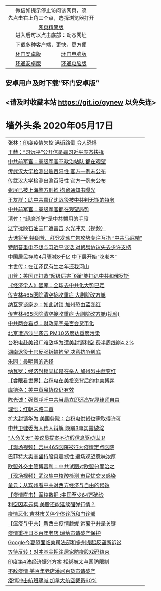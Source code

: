 <table>  
  <tr>
    <td colspan="2" align="center">微信如提示停止访问该网页，须<br/>先点击右上角三个点，选择浏览器打开</td>
  <tr>
  <tr>
    <td colspan="2" align="center"><a href="https://gitcdn.xyz/cdn/otiny/up/master/show005.htm">网页精简版</a><br/>进入后可以点击底部：动态网址</td>
  </tr>
  <tr>
    <td colspan="2" align="center">下载多种客户端，更快，更方便</td>
  <tr>
  <tr>
    <td align="center"><a href="https://cdn.jsdelivr.net/gh/opipe/up/oGatea.apk">环门安卓版</a></td>
    <td align="center"><a href="https://cdn.jsdelivr.net/gh/opipe/up/oGate.zip">环门电脑版</a></td>
  </tr>
  <tr>
    <td align="center"><a href="https://cdn.jsdelivr.net/gh/opipe/up/oPipe.apk">环通安卓版</a></td>
    <td align="center"><a href="https://raw.githubusercontent.com/opipe/up/master/oPipe.zip">环通电脑版</a></td>
  </tr>
</table>

## 安卓用户及时下载“环门安卓版”
## <请及时收藏本站 https://git.io/gynew 以免失连> </a>
# 墙外头条 2020年05月17日</a>


<table>

<tr><td colspan="2" align="left"><a href="https://user.xgttd.press/?name=c1171803&key=zquqqokxqdzafbdg&from=gy">张林：印度疫情失控 满街路倒 令人恐惧</a></td></tr>
<tr><td colspan="2" align="left"><a href="https://user.xgttd.press/?name=c1171839&key=zquqqokxqdzafbdg&from=gy">王赫：“习远平”公开信是逼习近平表态抉择</a></td></tr>
<tr><td colspan="2" align="left"><a href="https://user.xgttd.press/?name=c1171832&key=zquqqokxqdzafbdg&from=gy">中共前军官：高级军官不政治站队 都在观望</a></td></tr>
<tr><td colspan="2" align="left"><a href="https://user.xgttd.press/?name=c1171802&key=zquqqokxqdzafbdg&from=gy">传武汉大学检测出逾百阳性 官方一例未公布</a></td></tr>
<tr><td colspan="2" align="left"><a href="https://user.xgttd.press/?name=c1171835&key=zquqqokxqdzafbdg&from=gy">传武汉大学检测出逾百阳性 官方一例未公布</a></td></tr>
<tr><td colspan="2" align="left"><a href="https://user.xgttd.press/?name=c1171838&key=zquqqokxqdzafbdg&from=gy">张展已被上海警方刑拘 拘留通知书曝光</a></td></tr>
<tr><td colspan="2" align="left"><a href="https://user.xgttd.press/?name=c1171826&key=zquqqokxqdzafbdg&from=gy">王友群：助中共赢辽沈战役被中共判无期的特务</a></td></tr>
<tr><td colspan="2" align="left"><a href="https://user.xgttd.press/?name=c1171825&key=zquqqokxqdzafbdg&from=gy">中共前军官：高级军官都在观望局势</a></td></tr>
<tr><td colspan="2" align="left"><a href="https://user.xgttd.press/?name=c1171807&key=zquqqokxqdzafbdg&from=gy">清竹：“卸磨杀驴”是中共惯用的手段</a></td></tr>
<tr><td colspan="2" align="left"><a href="https://user.xgttd.press/?name=c1171837&key=zquqqokxqdzafbdg&from=gy">辽宁抚顺石油三厂遭雷击  火光冲天（视频）</a></td></tr>
<tr><td colspan="2" align="left"><a href="https://user.xgttd.press/?name=c1171822&key=zquqqokxqdzafbdg&from=gy">大选将至 特朗普、拜登发动广告攻势专注互指 “中共马屁精”</a></td></tr>
<tr><td colspan="2" align="left"><a href="https://user.xgttd.press/?name=c1171820&key=zquqqokxqdzafbdg&from=gy">特朗普重申不想与习近平谈话 对贸易协议失去少许支持</a></td></tr>
<tr><td colspan="2" align="left"><a href="https://user.xgttd.press/?name=c1171840&key=zquqqokxqdzafbdg&from=gy">中国居民存款4月骤减8千亿 中下层开始“吃老本”</a></td></tr>
<tr><td colspan="2" align="left"><a href="https://user.xgttd.press/?name=c1171841&key=zquqqokxqdzafbdg&from=gy">卞世传：在江泽民有生之年还我河山</a></td></tr>
<tr><td colspan="2" align="left"><a href="https://user.xgttd.press/?name=c1171818&key=zquqqokxqdzafbdg&from=gy">川普：美国正打造“超级厉害飞弹”能打趴中共和俄罗斯</a></td></tr>
<tr><td colspan="2" align="left"><a href="https://user.xgttd.press/?name=c1171834&key=zquqqokxqdzafbdg&from=gy">《经济学人》智库：全球去中共化大势已定</a></td></tr>
<tr><td colspan="2" align="left"><a href="https://user.xgttd.press/?name=c1171836&key=zquqqokxqdzafbdg&from=gy">传吉林465医院清空接收重症 大剧院改方舱</a></td></tr>
<tr><td colspan="2" align="left"><a href="https://user.xgttd.press/?name=c1171801&key=zquqqokxqdzafbdg&from=gy">纳瓦罗谈家乡：如此封锁 加州恐由蓝变红</a></td></tr>
<tr><td colspan="2" align="left"><a href="https://user.xgttd.press/?name=c1171811&key=zquqqokxqdzafbdg&from=gy">传吉林465医院清空接收重症 大剧院改方舱(视频)</a></td></tr>
<tr><td colspan="2" align="left"><a href="https://user.xgttd.press/?name=c1171833&key=zquqqokxqdzafbdg&from=gy">中共两会看点：财政赤字是否会货币化</a></td></tr>
<tr><td colspan="2" align="left"><a href="https://user.xgttd.press/?name=c1171830&key=zquqqokxqdzafbdg&from=gy">北京遭遇沙尘袭击 PM10浓度达重度污染</a></td></tr>
<tr><td colspan="2" align="left"><a href="https://user.xgttd.press/?name=c1171812&key=zquqqokxqdzafbdg&from=gy">台积电赴美设厂难敌华为遭美封锁利空 费半周线崩4.2%</a></td></tr>
<tr><td colspan="2" align="left"><a href="https://user.xgttd.press/?name=c1171828&key=zquqqokxqdzafbdg&from=gy">湖南退役士官反强拆被拘留 决意抗争到底</a></td></tr>
<tr><td colspan="2" align="left"><a href="https://user.xgttd.press/?name=c1171856&key=zquqqokxqdzafbdg&from=gy">朱同：最明智的选择</a></td></tr>
<tr><td colspan="2" align="left"><a href="https://user.xgttd.press/?name=c1171827&key=zquqqokxqdzafbdg&from=gy">纳瓦罗：经济封锁同样是在杀人 加州恐由蓝变红</a></td></tr>
<tr><td colspan="2" align="left"><a href="https://user.xgttd.press/?name=c1171806&key=zquqqokxqdzafbdg&from=gy">【睿眼看世界】台积电在美投资背后的中美博弈</a></td></tr>
<tr><td colspan="2" align="left"><a href="https://user.xgttd.press/?name=c1171800&key=zquqqokxqdzafbdg&from=gy">库德洛：美中贸易协议仍有效</a></td></tr>
<tr><td colspan="2" align="left"><a href="https://user.xgttd.press/?name=c1171805&key=zquqqokxqdzafbdg&from=gy">陈光诚：强烈呼吁中共当局立即还高智晟律师自由</a></td></tr>
<tr><td colspan="2" align="left"><a href="https://user.xgttd.press/?name=c1171855&key=zquqqokxqdzafbdg&from=gy">理悟：红朝末路二首</a></td></tr>
<tr><td colspan="2" align="left"><a href="https://user.xgttd.press/?name=c1171829&key=zquqqokxqdzafbdg&from=gy">扩大封锁华为 美国务院：台积电供货也需取得许可</a></td></tr>
<tr><td colspan="2" align="left"><a href="https://user.xgttd.press/?name=c1171852&key=zquqqokxqdzafbdg&from=gy">中共卫健委为人传人辩解 隐瞒3事实露破绽</a></td></tr>
<tr><td colspan="2" align="left"><a href="https://user.xgttd.press/?name=c1171799&key=zquqqokxqdzafbdg&from=gy">“人命关天” 美议员提案不许假信息驱动世卫</a></td></tr>
<tr><td colspan="2" align="left"><a href="https://user.xgttd.press/?name=c1171853&key=zquqqokxqdzafbdg&from=gy">【现场视频】吉林465医院被征为疫情定点医院</a></td></tr>
<tr><td colspan="2" align="left"><a href="https://user.xgttd.press/?name=c1171814&key=zquqqokxqdzafbdg&from=gy">巴菲特大卖高盛持股具震撼性 退场观望意味浓厚</a></td></tr>
<tr><td colspan="2" align="left"><a href="https://user.xgttd.press/?name=c1171819&key=zquqqokxqdzafbdg&from=gy">欧盟外交主管博雷利：中共试图对欧盟分而治之</a></td></tr>
<tr><td colspan="2" align="left"><a href="https://user.xgttd.press/?name=c1171854&key=zquqqokxqdzafbdg&from=gy">【现场视频】武汉集中核酸检测 市民忧交叉感染</a></td></tr>
<tr><td colspan="2" align="left"><a href="https://user.xgttd.press/?name=c1171858&key=zquqqokxqdzafbdg&from=gy">童云：从宾州看中共对西方经济与自由的侵蚀</a></td></tr>
<tr><td colspan="2" align="left"><a href="https://user.xgttd.press/?name=c1171817&key=zquqqokxqdzafbdg&from=gy">【疫情直击】军校数据 :中国至少64万确诊</a></td></tr>
<tr><td colspan="2" align="left"><a href="https://user.xgttd.press/?name=c1171824&key=zquqqokxqdzafbdg&from=gy">利空因素云集 美股还能延续强弹行情？</a></td></tr>
<tr><td colspan="2" align="left"><a href="https://user.xgttd.press/?name=c1171831&key=zquqqokxqdzafbdg&from=gy">疫情恶化 吉林市关停个体诊所和门诊部</a></td></tr>
<tr><td colspan="2" align="left"><a href="https://user.xgttd.press/?name=c1171857&key=zquqqokxqdzafbdg&from=gy">【瘟疫与中共】新西兰疫情趋缓 远离中共是关键</a></td></tr>
<tr><td colspan="2" align="left"><a href="https://user.xgttd.press/?name=c1171815&key=zquqqokxqdzafbdg&from=gy">疫情重挫日本百年老店 瑞纳声请破产保护</a></td></tr>
<tr><td colspan="2" align="left"><a href="https://user.xgttd.press/?name=c1171823&key=zquqqokxqdzafbdg&from=gy">Google今夏恐面临美司法部和多州提起反垄断诉讼</a></td></tr>
<tr><td colspan="2" align="left"><a href="https://user.xgttd.press/?name=c1171821&key=zquqqokxqdzafbdg&from=gy">等待反转！对冲基金押注居家防疫股戏码结束</a></td></tr>
<tr><td colspan="2" align="left"><a href="https://user.xgttd.press/?name=c1171813&key=zquqqokxqdzafbdg&from=gy">印度第4波经济振兴方案 松绑航太与国防限制</a></td></tr>
<tr><td colspan="2" align="left"><a href="https://user.xgttd.press/?name=c1171808&key=zquqqokxqdzafbdg&from=gy">不敌疫情 美百年老店潘尼百货声请破产</a></td></tr>
<tr><td colspan="2" align="left"><a href="https://user.xgttd.press/?name=c1171809&key=zquqqokxqdzafbdg&from=gy">疫情冲击航班骤减 加拿大航空裁员60%</a></td></tr>

</table>
